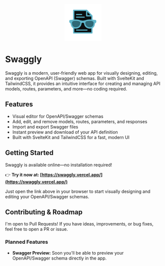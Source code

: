 <p align="center">
	<img src="src/lib/images/swaggly.svg" alt="Swaggly Logo" width="120" />
</p>

# Swaggly

Swaggly is a modern, user-friendly web app for visually designing, editing, and exporting OpenAPI (Swagger) schemas. Built with SvelteKit and TailwindCSS, it provides an intuitive interface for creating and managing API models, routes, parameters, and more—no coding required.

## Features

- Visual editor for OpenAPI/Swagger schemas
- Add, edit, and remove models, routes, parameters, and responses
- Import and export Swagger files
- Instant preview and download of your API definition
- Built with SvelteKit and TailwindCSS for a fast, modern UI

## Getting Started

Swaggly is available online—no installation required!

👉 **Try it now at: [https://swaggly.vercel.app/](https://swaggly.vercel.app/)**

Just open the link above in your browser to start visually designing and editing your OpenAPI/Swagger schemas.

## Contributing & Roadmap

I'm open to Pull Requests! If you have ideas, improvements, or bug fixes, feel free to open a PR or issue.

### Planned Features
- **Swagger Preview:** Soon you'll be able to preview your OpenAPI/Swagger schema directly in the app.
